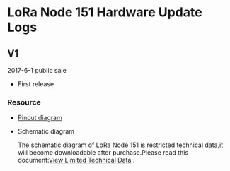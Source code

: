 # LoRa Node 151 Hardware Update Logs

## V1

2017-6-1 public sale

- First release

### Resource

- [Pinout diagram](https://docs.heltec.cn/download/LoRa_Node_151.pdf)

- Schematic diagram

  The schematic diagram of LoRa Node 151 is restricted technical data,it will become downloadable after purchase.Please read this document:[View Limited Technical Data]() .
  
  

